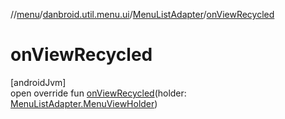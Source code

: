 //[menu](../../../index.md)/[danbroid.util.menu.ui](../index.md)/[MenuListAdapter](index.md)/[onViewRecycled](on-view-recycled.md)

# onViewRecycled

[androidJvm]\
open override fun [onViewRecycled](on-view-recycled.md)(holder: [MenuListAdapter.MenuViewHolder](-menu-view-holder/index.md))
